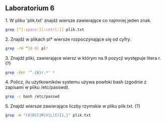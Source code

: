 ## Laboratorium 6

1\. W pliku 'plik.txt' znajdź wiersze zawierające co najmniej jeden znak.

```sh
grep [^[:space:][:cntrl:]] plik.txt
```

2\. Znajdź w plikach pl* wiersze rozpoczynające się od cyfry.

```sh
grep -rH ^[0-9] pl*
```

3\. Znajdź pliki, zawierające wiersz w którym na 9 pozycji występuje litera r. (?)

```sh
grep -EHr '^.{8}r.*' *
```

4\. Policz, ilu użytkowników systemu używa powłoki bash (zgodnie z zapisami w pliku /etc/passwd).

```sh
grep -c bash /etc/passwd
```

5\. Znajdź wiersze zawierające liczby rzymskie w pliku plik.txt. (?)

```sh
grep -H "(X|D|C|M|V|L|I){1,}" plik.txt
```

